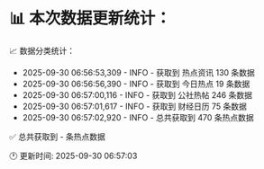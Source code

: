 📊 本次数据更新统计：
==========================

📈 数据分类统计：
- 2025-09-30 06:56:53,309 - INFO - 获取到 热点资讯 130 条数据
- 2025-09-30 06:56:56,390 - INFO - 获取到 今日热点 19 条数据
- 2025-09-30 06:57:00,116 - INFO - 获取到 公社热帖 246 条数据
- 2025-09-30 06:57:01,617 - INFO - 获取到 财经日历 75 条数据
- 2025-09-30 06:57:02,920 - INFO - 总共获取到 470 条热点数据

✅ 总共获取到 - 条热点数据

🕐 更新时间: 2025-09-30 06:57:03
